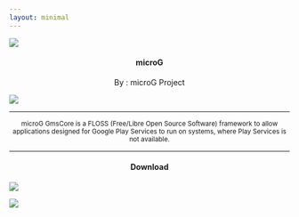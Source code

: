 ```yaml
---
layout: minimal
---
```


![](https://is.gd/3FVYMW)

<h4> <p align="center"> microG </p> </h4>

<p align="center"> By : microG Project </p>

![](https://is.gd/ghwVrE)

---

<p align="center"> <sub>
microG GmsCore is a FLOSS (Free/Libre Open Source Software) framework to allow applications designed for Google Play Services to run on systems, where Play Services is not available.
</sub> </p>

<hr/>

<h4> <p align="center"> Download </p> </h4>

[![](https://is.gd/Qy0ln5)](https://is.gd/iIBAm2)

[![](https://is.gd/Zg1cR8)](https://is.gd/KAR5Gu)
